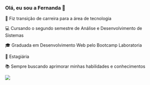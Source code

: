 ### Olá, eu sou a Fernanda 👋


🚀 Fiz transição de carreira para a área de tecnologia

💻 Cursando o segundo semestre de Análise e Desenvolvimento de Sistemas

🎓 Graduada em Desenvolvimento Web pelo Bootcamp Laboratoria

💼 Estagiária 

📚 Sempre buscando aprimorar minhas habilidades e conhecimentos






[<img src="https://img.shields.io/badge/LinkedIn-0077B5?style=for-the-badge&logo=linkedin&logoColor=white">](https://www.linkedin.com/in/fernandaasouza/)
